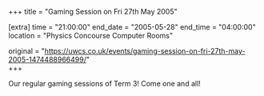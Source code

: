 +++
title = "Gaming Session on Fri 27th May 2005"

[extra]
time = "21:00:00"
end_date = "2005-05-28"
end_time = "04:00:00"
location = "Physics Concourse Computer Rooms"

original = "https://uwcs.co.uk/events/gaming-session-on-fri-27th-may-2005-1474488966499/"    
+++

Our regular gaming sessions of Term 3\! Come one and all\!

